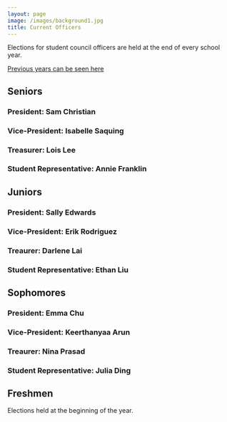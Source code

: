 ```yaml
---
layout: page
image: /images/background1.jpg
title: Current Officers
---
```

Elections for student council officers are held at the end of every school year.

[Previous years can be seen here](https://lasastuco.org/Current-Officers/Previous-Officers/)

## Seniors
### President: Sam Christian
### Vice-President: Isabelle Saquing
### Treasurer: Lois Lee
### Student Representative: Annie Franklin

## Juniors
### President: Sally Edwards
### Vice-President: Erik Rodriguez
### Treaurer: Darlene Lai
### Student Representative: Ethan Liu


## Sophomores
### President: Emma Chu
### Vice-President: Keerthanyaa Arun
### Treaurer: Nina Prasad
### Student Representative: Julia Ding

## Freshmen
Elections held at the beginning of the year.
